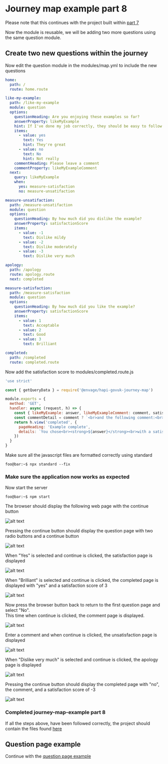 # Journey map example part 8
Please note that this continues with the project built within [part 7](../journey-map-example-7/README.md)

Now the module is reusable, we will be adding two more questions using the same question module.

## Create two new questions within the journey

Now edit the question module in the modules/map.yml to include the new questions
```yaml
home:
  path: /
  route: home.route

like-my-example:
  path: /like-my-example
  module: question
  options:
    questionHeading: Are you enjoying these examples so far?
    answerProperty: likeMyExample
    hint: If I've done my job correctly, they should be easy to follow
    items:
      - value: yes
        text: Yes
        hint: They're great
      - value: no
        text: No
        hint: Not really
    commentHeading: Please leave a comment
    commentProperty: likeMyExampleComment
  next:
    query: likeMyExample
    when:
      yes: measure-satisfaction
      no: measure-unsatifaction

measure-unsatifaction:
  path: /measure-unsatifaction
  module: question
  options:
    questionHeading: By how much did you dislike the example?
    answerProperty: satisfactionScore
    items:
      - value: -1
        text: Dislike mildy
      - value: -2
        text: Dislike moderately
      - value: -3
        text: Dislike very much

apology:
  path: /apology
  route: apology.route
  next: completed

measure-satisfaction:
  path: /measure-satisfaction
  module: question
  options:
    questionHeading: By how much did you like the example?
    answerProperty: satisfactionScore
    items:
      - value: 1
        text: Acceptable
      - value: 2
        text: Good
      - value: 3
        text: Brilliant

completed:
  path: /completed
  route: completed.route
```

Now add the satisfaction score to modules/completed.route.js
```js
'use strict'

const { getQueryData } = require('@envage/hapi-govuk-journey-map')

module.exports = {
  method: 'GET',
  handler: async (request, h) => {
    const { likeMyExample: answer, likeMyExampleComment: comment, satisfactionScore } = await getQueryData(request)
    const commentDetail = comment ? `<br>and the following comment:<br><strong>"${comment}"</strong>` : ''
    return h.view('completed', {
      pageHeading: 'Example complete',
      details: `You chose<br><strong>${answer}</strong><br>with a satisfaction score of <strong>${satisfactionScore}</strong> ${commentDetail}`
    })
  }
}
```

Make sure all the javascript files are formatted correctly using standard
```console
foo@bar:~$ npx standard --fix
```

### Make sure the application now works as expected

Now start the server
```console
foo@bar:~$ npm start
```

The browser should display the following web page with the continue button

![alt text](../screen-shots/home.png "home page")

Pressing the continue button should display the question page with two radio buttons and a continue button

![alt text](../screen-shots/like-my-example.png "question page")

When "Yes" is selected and continue is clicked, the satisfaction page is displayed

![alt text](../screen-shots/measure-satisfaction.png "satisfaction page")

When "Brilliant" is selected and continue is clicked, the completed page is displayed with "yes" and a satisfaction score of 3

![alt text](../screen-shots/completed-satisfaction-score-of-3.png "completed with yes and score of 3 page")

Now press the browser button back to return to the first question page and select "No".  
This time when continue is clicked, the comment page is displayed.

![alt text](../screen-shots/comment.png "completed with yes page")

Enter a comment and when continue is clicked, the unsatisfaction page is displayed

![alt text](../screen-shots/measure-unsatisfaction.png "unsatisfaction page")

When "Dislike very much" is selected and continue is clicked, the apology page is displayed

![alt text](../screen-shots/apology.png "apology page")

Pressing the continue button should display the completed page with "no", the comment, and a satisfaction score of -3

![alt text](../screen-shots/completed-satisfaction-score-of-minus-3.png "completed with no page")

### Completed journey-map-example part 8
If all the steps above, have been followed correctly, the project should contain the files found [here](.)

## Question page example
Continue with the [question page example](../../question-page-examples/README.md)

